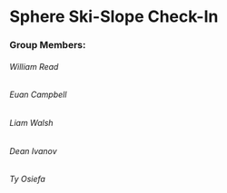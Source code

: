 # Sphere Ski-Slope Check-In



### Group Members:
###### William Read
###### Euan Campbell
###### Liam Walsh
###### Dean Ivanov
###### Ty Osiefa
